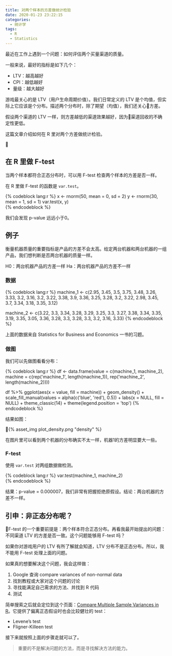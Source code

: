 ```yaml
---
title: 对两个样本的方差做统计检验
date: 2020-01-23 23:22:15
categories:
  - 统计学
tags:
  - R
  - Statistics
---
```


最近在工作上遇到一个问题：如何评估两个买量渠道的质量。

一般来说，最好的指标是如下几个：
- LTV：越高越好
- CPI：越低越好
- 量级：越大越好

游戏最关心的是 LTV（用户生命周期价值）。我们日常定义的 LTV 是个均值，但实际上它应该是个分布。描述两个分布时，除了期望（均值），我们还关心方差。

假设两个渠道的 LTV 一样，则方差越低的渠道效果越好，因为渠道回收的不确定性更低。

这篇文章介绍如何在 R 里对两个方差做统计检验。

<!-- more -->

## 在 R 里做 F-test

当两个样本都符合正态分布时，可以用 F-test 检查两个样本的方差是否一样。

在 R 里做 F-test 的函数是 `var.test`。

{% codeblock lang:r %}
x <- rnorm(50, mean = 0, sd = 2)
y <- rnorm(30, mean = 1, sd = 1)
var.test(x, y)  
{% endcodeblock %}

我们会发现 p-value 远远小于0。

## 例子

衡量机器质量的重要指标是产品的方差不会太高。给定两台机器和两台机器的一组产品，我们想判断是否两台机器的质量一样。

H0：两台机器产品的方差一样
Ha：两台机器产品的方差不一样

### 数据

{% codeblock lang:r %}
machine_1 <- c(2.95, 3.45, 3.5, 3.75, 3.48, 3.26, 3.33, 3.2,
               3.16, 3.2, 3.22, 3.38, 3.9, 3.36,  3.25, 3.28,
               3.2, 3.22, 2.98, 3.45, 3.7, 3.34, 3.18, 3.35, 3.12)

machine_2 <- c(3.22, 3.3, 3.34, 3.28, 3.29, 3.25, 3.3, 3.27,
               3.38, 3.34, 3.35, 3.19, 3.35, 3.05, 3.36, 3.28,
               3.3, 3.28, 3.3, 3.2, 3.16, 3.33)
{% endcodeblock %}

上面的数据来自 Statistics for Business and Economics 一书的习题。

### 做图

我们可以先做图看看分布：

{% codeblock lang:r %}
df <- data.frame(value = c(machine_1, machine_2),
                 machine = c(rep('machine_1', length(machine_1)),
                             rep('machine_2', length(machine_2))))

df %>% ggplot(aes(x = value, fill = machine)) + 
  geom_density() +
  scale_fill_manual(values = alpha(c('blue', 'red'), 0.5)) +
  labs(x = NULL,
       fill = NULL) + 
  theme_classic(14) +
  theme(legend.position = 'top')
{% endcodeblock %}

结果如图：

{% asset_img plot_density.png  "density" %}

在图片里可以看到两个机器的分布确实不太一样，机器1的方差明显要大一些。

### F-test

使用 `var.test` 对两组数据做检测。

{% codeblock lang:r %}
var.test(machine_1, machine_2)  
{% endcodeblock %}

结果：p-value = 0.000007，我们非常有把握拒绝原假设。结论：两台机器的方差不一样。

## 引申：非正态分布呢？

F-test 的一个重要前提是：两个样本符合正态分布。再看我最开始提出的问题：不同渠道 LTV 的方差是否一致。这个问题能够用 F-test 吗？

如果你对游戏用户的 LTV 有所了解就会知道，LTV 分布不是正态分布。所以，我不能用 F-test 处理上面的问题。

如果真的想要解决这个问题，我会这样做：
1. Google 查询 compare variances of non-normal data
2. 找到教程或大家对这个问题的讨论
3. 寻找能满足自己需求的方法、并找到 R 代码
4. 测试

简单搜索之后就会定位到这个页面：[Compare Multiple Sample Variances in R](http://www.sthda.com/english/wiki/compare-multiple-sample-variances-in-r#statistical-tests-for-comparing-variances)。它提供了偏离正态假设时也会比较健壮的 test：
- Levene’s test
- Fligner-Killeen test

接下来就按照上面的步骤走就可以了。


> 重要的不是解决问题的方法，而是寻找解决方法的能力。

